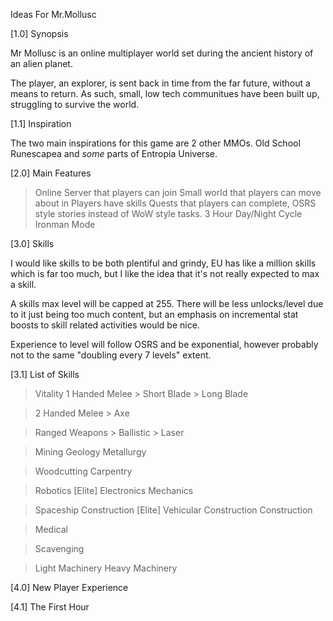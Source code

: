Ideas For Mr.Mollusc

[1.0] Synopsis

Mr Mollusc is an online multiplayer world set during the ancient history of an alien planet.

The player, an explorer, is sent back in time from the far future, without a means to return.
As such, small, low tech communitues have been built up, struggling to survive the world.

[1.1] Inspiration

The two main inspirations for this game are 2 other MMOs. Old School Runescapea and *some* parts of Entropia Universe.

[2.0] Main Features

> Online Server that players can join
> Small world that players can move about in
> Players have skills
> Quests that players can complete, OSRS style stories instead of WoW style tasks.
> 3 Hour Day/Night Cycle 
> Ironman Mode

[3.0] Skills

I would like skills to be both plentiful and grindy, EU has like a million skills which is far too much, but I
like the idea that it's not really expected to max a skill.

A skills max level will be capped at 255. There will be less unlocks/level due to it just being too much content,
but an emphasis on incremental stat boosts to skill related activities would be nice.

Experience to level will follow OSRS and be exponential, however probably not to the same "doubling every 7 levels" extent.

[3.1] List of Skills

> Vitality
> 1 Handed Melee
    > Short Blade
    > Long Blade

> 2 Handed Melee
    > Axe

> Ranged Weapons
    > Ballistic
    > Laser

> Mining
> Geology
> Metallurgy

> Woodcutting
> Carpentry

> Robotics [Elite]
> Electronics
> Mechanics

> Spaceship Construction [Elite]
> Vehicular Construction
> Construction

> Medical

> Scavenging

> Light Machinery
> Heavy Machinery

[4.0] New Player Experience

[4.1] The First Hour
